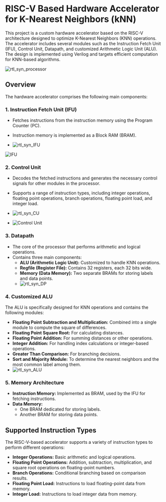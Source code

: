 # RISC-V Based Hardware Accelerator for K-Nearest Neighbors (kNN)

This project is a custom hardware accelerator based on the RISC-V architecture designed to optimize K-Nearest Neighbors (KNN) operations. The accelerator includes several modules such as the Instruction Fetch Unit (IFU), Control Unit, Datapath, and customized Arithmetic Logic Unit (ALU). The design is implemented using Verilog and targets efficient computation for KNN-based algorithms.

![rtl_syn_processor](https://github.com/user-attachments/assets/545df136-3819-4aca-88c6-1389a8bc4145)


## Overview

The hardware accelerator comprises the following main components:

### 1. **Instruction Fetch Unit (IFU)**
- Fetches instructions from the instruction memory using the Program Counter (PC).
- Instruction memory is implemented as a Block RAM (BRAM).
  
- ![rtl_syn_IFU](https://github.com/user-attachments/assets/7baddaf2-2deb-4110-80dc-d381837142a7)
  
![IFU](https://github.com/user-attachments/assets/167d4f22-d8fe-4f7e-a968-a7c8e0975dde)


### 2. **Control Unit**
- Decodes the fetched instructions and generates the necessary control signals for other modules in the processor.
- Supports a range of instruction types, including integer operations, floating point operations, branch operations, floating point load, and integer load.
  
- ![rtl_syn_CU](https://github.com/user-attachments/assets/2a1290a7-bf31-42a4-9b67-d4a2a214e876)
  
- ![Control Unit](https://github.com/user-attachments/assets/b8496976-498c-4dab-b3c0-02d77931b7a7)



### 3. **Datapath**
- The core of the processor that performs arithmetic and logical operations.
- Contains three main components:
  - **ALU (Arithmetic Logic Unit):** Customized to handle KNN operations.
  - **Regfile (Register File):** Contains 32 registers, each 32 bits wide.
  - **Memory (Data Memory):** Two separate BRAMs for storing labels and data points.
  - ![rtl_syn_DP](https://github.com/user-attachments/assets/2b1fd4a1-e757-4ad3-8385-0427f6a172ad)


### 4. **Customized ALU**
The ALU is specifically designed for KNN operations and contains the following modules:

- **Floating Point Subtraction and Multiplication:** Combined into a single module to compute the square of differences.
- **Floating Point Square Root:** For calculating distances.
- **Floating Point Addition:** For summing distances or other operations.
- **Integer Addition:** For handling index calculations or integer-based operations.
- **Greater Than Comparison:** For branching decisions.
- **Sort and Majority Module:** To determine the nearest neighbors and the most common label among them.
- ![rtl_syn_ALU](https://github.com/user-attachments/assets/7ae6564f-2a5e-47a5-971d-ac6542e327e9)


### 5. **Memory Architecture**
- **Instruction Memory:** Implemented as BRAM, used by the IFU for fetching instructions.
- **Data Memory:**
  - One BRAM dedicated for storing labels.
  - Another BRAM for storing data points.

## Supported Instruction Types

The RISC-V-based accelerator supports a variety of instruction types to perform different operations:

- **Integer Operations:** Basic arithmetic and logical operations.
- **Floating Point Operations:** Addition, subtraction, multiplication, and square root operations on floating-point numbers.
- **Branch Operations:** Conditional branching based on comparison results.
- **Floating Point Load:** Instructions to load floating-point data from memory.
- **Integer Load:** Instructions to load integer data from memory.

